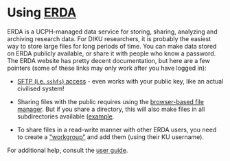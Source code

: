 # Using [ERDA](https://www.erda.dk/)

ERDA is a UCPH-managed data service for storing, sharing, analyzing
and archiving research data.  For DIKU researchers, it is probably the
easiest way to store large files for long periods of time.  You can
make data stored on ERDA publicly available, or share it with people
who know a password.  The ERDA website has pretty decent
documentation, but here are a few pointers (some of these links may
only work after you have logged in):

* [SFTP (i.e. `sshfs`)
  access](https://erda.dk/wsgi-bin/setup.py?topic=sftp) - even works
  with your public key, like an actual civilised system!

* Sharing files with the public requires using the [browser-based file
  manager](https://erda.dk/wsgi-bin/fileman.py).  But if you share a
  directory, this will also make files in all subdirectories available
  ([example](https://sid.erda.dk/cgi-sid/ls.py?share_id=FlhwY8rtfk).

* To share files in a read-write manner with other ERDA users, you
  need to create a ["workgroup"](https://erda.dk/wsgi-bin/vgridman.py)
  and add them (using their KU username).

For additional help, consult the [user
guide](https://erda.ku.dk/public/ucph-erda-user-guide.pdf).
